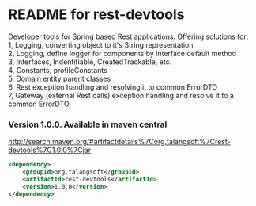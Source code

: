 README for rest-devtools
========================
Developer tools for Spring based Rest applications. 
Offering solutions for:<br/>
1, Logging, converting object to it's String representation<br/>
2, Logging, define logger for components by interface default method<br/>
3, Interfaces, Indentifiable, CreatedTrackable, etc.<br/>
4, Constants, profileConstants<br/>
5, Domain entity parent classes<br/>
6, Rest exception handling and resolving it to common ErrorDTO<br/>
7, Gateway (external Rest calls) exception handling and resolve it to a common ErrorDTO<br/>

### Version 1.0.0. Available in maven central
http://search.maven.org/#artifactdetails%7Corg.talangsoft%7Crest-devtools%7C1.0.0%7Cjar


```xml
<dependency>
    <groupId>org.talangsoft</groupId>
    <artifactId>rest-devtools</artifactId>
    <version>1.0.0</version>
</dependency>
```
